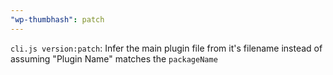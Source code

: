 ```yaml
---
"wp-thumbhash": patch
---
```


`cli.js version:patch`: Infer the main plugin file from it's filename instead of assuming "Plugin Name" matches the `packageName`
